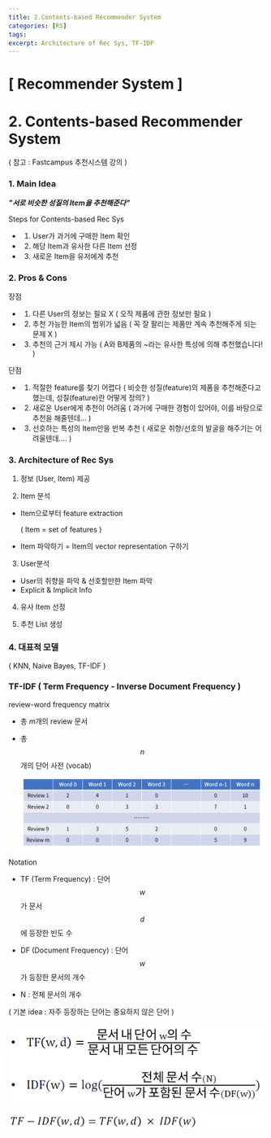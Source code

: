 ```yaml
---
title: 2.Contents-based Recommender System
categories: [RS]
tags: 
excerpt: Architecture of Rec Sys, TF-IDF
---
```


<script src="https://cdn.mathjax.org/mathjax/latest/MathJax.js?config=TeX-AMS-MML_HTMLorMML" type="text/javascript"></script>

# [ Recommender System ]

# 2. Contents-based Recommender System

( 참고 : Fastcampus 추천시스템 강의 )

### 1. Main Idea

***"서로 비슷한 성질의 Item을 추천해준다"***



Steps for Contents-based Rec Sys

- 1) User가 과거에 구매한 Item 확인
- 2) 해당 Item과 유사한 다른 Item 선정
- 3) 새로운 Item을 유저에게 추천



### 2. Pros & Cons

장점

- 1) 다른 User의 정보는 필요 X ( 오직 제품에 관한 정보만 필요 )
- 2) 추천 가능한 Item의 범위가 넓음 ( 꼭 잘 팔리는 제품만 계속 추천해주게 되는 문제 X )
- 3) 추천의 근거 제시 가능 ( A와 B제품의 ~라는 유사한 특성에 의해 추천했습니다! )



단점

- 1) 적절한 feature를 찾기 어렵다 ( 비슷한 성질(feature)의 제품을 추천해준다고 했는데, 성질(feature)란 어떻게 정의? )
- 2) 새로운 User에게 추천이 어려움 ( 과거에 구매한 경험이 있어야, 이를 바탕으로 추천을 해줄텐데... )
- 3) 선호하는 특성의 Item만을 반복 추천 ( 새로운 취향/선호의 발굴을 해주기는 어려울텐데.... )



### 3. Architecture of Rec Sys

1) 정보 (User, Item) 제공

2) Item 분석

- Item으로부터 feature extraction 

  ( Item = set of features )

- Item 파악하기 = Item의 vector representation 구하기

3) User분석

- User의 취향을 파악 & 선호할만한 Item 파악
- Explicit & Implicit Info

4) 유사 Item 선정

5) 추천 List 생성



### 4. 대표적 모델

( KNN, Naive Bayes, TF-IDF )



### TF-IDF ( Term Frequency - Inverse Document Frequency )

review-word frequency matrix

- 총 $m$개의 review 문서

- 총 $$n$$개의 단어 사전 (vocab)

  ![figure2](/assets/img/recsys/2-1.png)
  
  

Notation

- TF (Term Frequency) : 단어 $$w$$ 가 문서 $$d$$에 등장한 빈도 수

- DF (Document Frequency) : 단어 $$w$$가 등장한 문서의 개수

- N : 전체 문서의 개수



( 기본 idea : 자주 등장하는 단어는 중요하지 않은 단어 )

![figure2](/assets/img/recsys/2-2.png)

![figure2](/assets/img/recsys/2-3.png)





